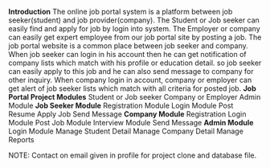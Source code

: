 **Introduction**
  The online job portal system is a platform between job seeker(student) and job provider(company). The Student or Job seeker can easily find and apply for job by login into system. The Employer or company can easily get expert employee from our job portal site by posting a job. The job portal website is a common place between job seeker and company.
  When job seeker can login in his account then he can get notification of company lists which match with his profile  or education detail. so job seeker can easily apply to this job and he can also send message to company for other inquiry.
  When company login in account, company or employer can get alert of job seeker lists which match with all criteria for posted job.
**Job Portal Project Modules**
  Student or Job seeker
  Company or Employer
  Admin Module
**Job Seeker Module**
  Registration Module
  Login Module
  Post Resume
  Apply Job
  Send Message
**Company Module**
  Registration
  Login Module
  Post Job Module
  Interview Module
  Send Message
**Admin Module**
  Login Module
  Manage Student Detail
  Manage Company Detail
  Manage Reports


NOTE: Contact on email given in profile for project clone and database file.
